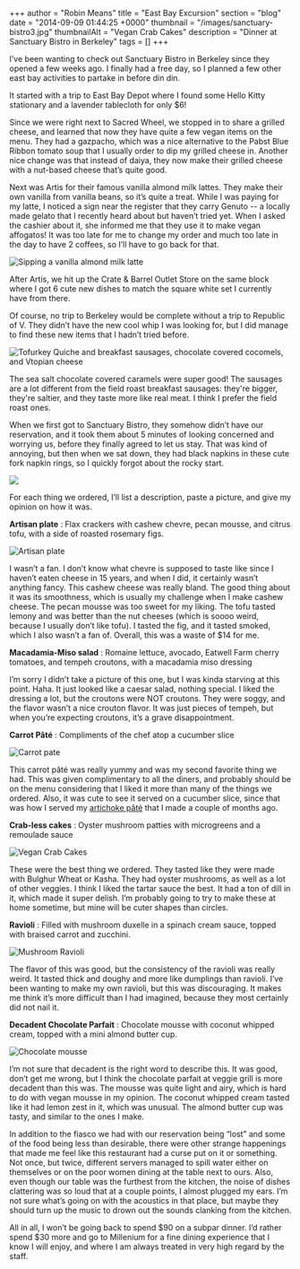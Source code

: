 +++
author = "Robin Means"
title = "East Bay Excursion"
section = "blog"
date = "2014-09-09 01:44:25 +0000"
thumbnail = "/images/sanctuary-bistro3.jpg"
thumbnailAlt = "Vegan Crab Cakes"
description = "Dinner at Sanctuary Bistro in Berkeley"
tags = []
+++

I’ve been wanting to check out Sanctuary Bistro in Berkeley since they opened a few weeks ago. I finally had a free day, so I planned a few other east bay activities to partake in before din din.

It started with a trip to East Bay Depot where I found some Hello Kitty stationary and a lavender tablecloth for only $6!

Since we were right next to Sacred Wheel, we stopped in to share a grilled cheese, and learned that now they have quite a few vegan items on the menu. They had a gazpacho, which was a nice alternative to the Pabst Blue Ribbon tomato soup that I usually order to dip my grilled cheese in. Another nice change was that instead of daiya, they now make their grilled cheese with a nut-based cheese that’s quite good.

Next was Artis for their famous vanilla almond milk lattes. They make their own vanilla from vanilla beans, so it’s quite a treat. While I was paying for my latte, I noticed a sign near the register that they carry Genuto -- a locally made gelato that I recently heard about but haven’t tried yet. When I asked the cashier about it, she informed me that they use it to make vegan affogatos! It was too late for me to change my order and much too late in the day to have 2 coffees, so I’ll have to go back for that.

![Sipping a vanilla almond milk latte](/images/east-bay-date2.jpg)

After Artis, we hit up the Crate & Barrel Outlet Store on the same block where I got 6 cute new dishes to match the square white set I currently have from there.

Of course, no trip to Berkeley would be complete without a trip to Republic of V. They didn’t have the new cool whip I was looking for, but I did manage to find these new items that I hadn’t tried before.

![Tofurkey Quiche and breakfast sausages, chocolate covered cocomels, and Vtopian cheese](/images/republic-of-v.jpg)

The sea salt chocolate covered caramels were super good! The sausages are a lot different from the field roast breakfast sausages: they're bigger, they're saltier, and they taste more like real meat. I think I prefer the field roast ones.

When we first got to Sanctuary Bistro, they somehow didn’t have our reservation, and it took them about 5 minutes of looking concerned and worrying us, before they finally agreed to let us stay. That was kind of annoying, but then when we sat down, they had black napkins in these cute fork napkin rings, so I quickly forgot about the rocky start.

![](/images/sanctuary-bistro6.jpg)



For each thing we ordered, I’ll list a description, paste a picture, and give my opinion on how it was.

**Artisan plate** : Flax crackers with cashew chevre, pecan mousse, and citrus tofu, with a side of roasted rosemary figs.

![Artisan plate](/images/sanctuary-bistro1.jpg)

I wasn’t a fan. I don’t know what chevre is supposed to taste like since I haven’t eaten cheese in 15 years, and when I did, it certainly wasn’t anything fancy. This cashew cheese was really bland. The good thing about it was its smoothness, which is usually my challenge when I make cashew cheese. The pecan mousse was too sweet for my liking. The tofu tasted lemony and was better than the nut cheeses (which is soooo weird, because I usually don’t like tofu). I tasted the fig, and it tasted smoked, which I also wasn’t a fan of. Overall, this was a waste of $14 for me.

**Macadamia-Miso salad** : Romaine lettuce, avocado, Eatwell Farm cherry tomatoes, and tempeh croutons, with a macadamia miso dressing

I’m sorry I didn’t take a picture of this one, but I was kinda starving at this point. Haha. It just looked like a caesar salad, nothing special. I liked the dressing a lot, but the croutons were NOT croutons. They were soggy, and the flavor wasn’t a nice crouton flavor. It was just pieces of tempeh, but when you’re expecting croutons, it’s a grave disappointment.

**Carrot Pâté** : Compliments of the chef atop a cucumber slice

![Carrot pate](/images/sanctuary-bistro2.jpg)

This carrot pâté was really yummy and was my second favorite thing we had. This was given complimentary to all the diners, and probably should be on the menu considering that I liked it more than many of the things we ordered. Also, it was cute to see it served on a cucumber slice, since that was how I served my [artichoke pâté](http://vegandollhouse.com/recipes/artichoke-pate) that I made a couple of months ago.

**Crab-less cakes** : Oyster mushroom patties with microgreens and a remoulade sauce

![Vegan Crab Cakes](/images/sanctuary-bistro3.jpg)

These were the best thing we ordered. They tasted like they were made with Bulghur Wheat or Kasha. They had oyster mushrooms, as well as a lot of other veggies. I think I liked the tartar sauce the best. It had a ton of dill in it, which made it super delish. I’m probably going to try to make these at home sometime, but mine will be cuter shapes than circles.

**Ravioli** : Filled with mushroom duxelle in a spinach cream sauce, topped with braised carrot and zucchini.

![Mushroom Ravioli](/images/sanctuary-bistro4.jpg)

The flavor of this was good, but the consistency of the ravioli was really weird. It tasted thick and doughy and more like dumplings than ravioli. I’ve been wanting to make my own ravioli, but this was discouraging. It makes me think it’s more difficult than I had imagined, because they most certainly did not nail it.

**Decadent Chocolate Parfait** : Chocolate mousse with coconut whipped cream, topped with a mini almond butter cup.

![Chocolate mousse](/images/sanctuary-bistro5.jpg)

I’m not sure that decadent is the right word to describe this. It was good, don’t get me wrong, but I think the chocolate parfait at veggie grill is more decadent than this was. The mousse was quite light and airy, which is hard to do with vegan mousse in my opinion. The coconut whipped cream tasted like it had lemon zest in it, which was unusual. The almond butter cup was tasty, and similar to the ones I make.

In addition to the fiasco we had with our reservation being “lost” and some of the food being less than desirable, there were other strange happenings that made me feel like this restaurant had a curse put on it or something. Not once, but twice, different servers managed to spill water either on themselves or on the poor women dining at the table next to ours. Also, even though our table was the furthest from the kitchen, the noise of dishes clattering was so loud that at a couple points, I almost plugged my ears. I’m not sure what’s going on with the acoustics in that place, but maybe they should turn up the music to drown out the sounds clanking from the kitchen.

All in all, I won’t be going back to spend $90 on a subpar dinner. I’d rather spend $30 more and go to Millenium for a fine dining experience that I know I will enjoy, and where I am always treated in very high regard by the staff.

  

